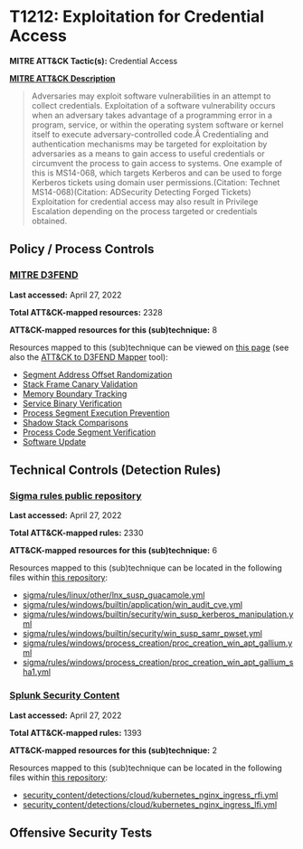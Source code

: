 # T1212: Exploitation for Credential Access
**MITRE ATT&CK Tactic(s):** Credential Access

**[MITRE ATT&CK Description](https://attack.mitre.org/techniques/T1212)**
<blockquote>Adversaries may exploit software vulnerabilities in an attempt to collect credentials. Exploitation of a software vulnerability occurs when an adversary takes advantage of a programming error in a program, service, or within the operating system software or kernel itself to execute adversary-controlled code.Â Credentialing and authentication mechanisms may be targeted for exploitation by adversaries as a means to gain access to useful credentials or circumvent the process to gain access to systems. One example of this is MS14-068, which targets Kerberos and can be used to forge Kerberos tickets using domain user permissions.(Citation: Technet MS14-068)(Citation: ADSecurity Detecting Forged Tickets) Exploitation for credential access may also result in Privilege Escalation depending on the process targeted or credentials obtained.</blockquote>

## Policy / Process Controls
### [MITRE D3FEND](https://d3fend.mitre.org/)
**Last accessed:** April 27, 2022

**Total ATT&CK-mapped resources:** 2328

**ATT&CK-mapped resources for this (sub)technique:** 8

Resources mapped to this (sub)technique can be viewed on [this page](https://d3fend.mitre.org/) (see also the [ATT&CK to D3FEND Mapper](https://d3fend.mitre.org/tools/attack-mapper) tool):

* [Segment Address Offset Randomization](https://d3fend.mitre.org/techniques/d3f:SegmentAddressOffsetRandomization)
* [Stack Frame Canary Validation](https://d3fend.mitre.org/techniques/d3f:StackFrameCanaryValidation)
* [Memory Boundary Tracking](https://d3fend.mitre.org/techniques/d3f:MemoryBoundaryTracking)
* [Service Binary Verification](https://d3fend.mitre.org/techniques/d3f:ServiceBinaryVerification)
* [Process Segment Execution Prevention](https://d3fend.mitre.org/techniques/d3f:ProcessSegmentExecutionPrevention)
* [Shadow Stack Comparisons](https://d3fend.mitre.org/techniques/d3f:ShadowStackComparisons)
* [Process Code Segment Verification](https://d3fend.mitre.org/techniques/d3f:ProcessCodeSegmentVerification)
* [Software Update](https://d3fend.mitre.org/techniques/d3f:SoftwareUpdate)

## Technical Controls (Detection Rules)
### [Sigma rules public repository](https://github.com/SigmaHQ/sigma)
**Last accessed:** April 27, 2022

**Total ATT&CK-mapped rules:** 2330

**ATT&CK-mapped resources for this (sub)technique:** 6

Resources mapped to this (sub)technique can be located in the following files within [this repository](https://github.com/SigmaHQ/sigma/tree/master/rules):

* [sigma/rules/linux/other/lnx_susp_guacamole.yml](https://github.com/SigmaHQ/sigma/blob/master/rules/linux/other/lnx_susp_guacamole.yml)
* [sigma/rules/windows/builtin/application/win_audit_cve.yml](https://github.com/SigmaHQ/sigma/blob/master/rules/windows/builtin/application/win_audit_cve.yml)
* [sigma/rules/windows/builtin/security/win_susp_kerberos_manipulation.yml](https://github.com/SigmaHQ/sigma/blob/master/rules/windows/builtin/security/win_susp_kerberos_manipulation.yml)
* [sigma/rules/windows/builtin/security/win_susp_samr_pwset.yml](https://github.com/SigmaHQ/sigma/blob/master/rules/windows/builtin/security/win_susp_samr_pwset.yml)
* [sigma/rules/windows/process_creation/proc_creation_win_apt_gallium.yml](https://github.com/SigmaHQ/sigma/blob/master/rules/windows/process_creation/proc_creation_win_apt_gallium.yml)
* [sigma/rules/windows/process_creation/proc_creation_win_apt_gallium_sha1.yml](https://github.com/SigmaHQ/sigma/blob/master/rules/windows/process_creation/proc_creation_win_apt_gallium_sha1.yml)

### [Splunk Security Content](https://github.com/splunk/security_content)
**Last accessed:** April 27, 2022

**Total ATT&CK-mapped rules:** 1393

**ATT&CK-mapped resources for this (sub)technique:** 2

Resources mapped to this (sub)technique can be located in the following files within [this repository](https://github.com/splunk/security_content/tree/develop/detections):

* [security_content/detections/cloud/kubernetes_nginx_ingress_rfi.yml](https://github.com/splunk/security_content/blob/develop/detections/cloud/kubernetes_nginx_ingress_rfi.yml)
* [security_content/detections/cloud/kubernetes_nginx_ingress_lfi.yml](https://github.com/splunk/security_content/blob/develop/detections/cloud/kubernetes_nginx_ingress_lfi.yml)


## Offensive Security Tests
